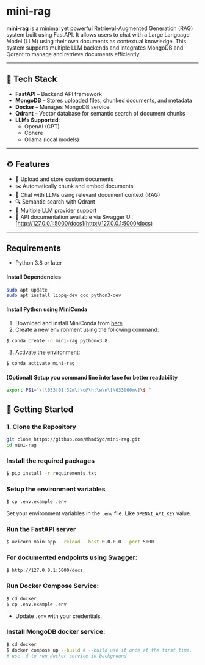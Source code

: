 # mini-rag

**mini-rag** is a minimal yet powerful Retrieval-Augmented Generation (RAG) system built using FastAPI. It allows users to chat with a Large Language Model (LLM) using their own documents as contextual knowledge. This system supports multiple LLM backends and integrates MongoDB and Qdrant to manage and retrieve documents efficiently.

---

## 🧰 Tech Stack

- **FastAPI** – Backend API framework
- **MongoDB** – Stores uploaded files, chunked documents, and metadata
- **Docker** – Manages MongoDB service.
- **Qdrant** – Vector database for semantic search of document chunks
- **LLMs Supported**:
  - OpenAI (GPT)
  - Cohere
  - Ollama (local models)

---

## ⚙️ Features

- 📁 Upload and store custom documents
- ✂️ Automatically chunk and embed documents
- 🧠 Chat with LLMs using relevant document context (RAG)
- 🔍 Semantic search with Qdrant
- 🔄 Multiple LLM provider support
- 📑 API documentation available via Swagger UI: [http://127.0.0.1:5000/docs](http://127.0.0.1:5000/docs)

---

## Requirements

- Python 3.8 or later


#### Install Dependencies

```bash
sudo apt update
sudo apt install libpq-dev gcc python3-dev
```

#### Install Python using MiniConda

1) Download and install MiniConda from [here](https://docs.anaconda.com/free/miniconda/#quick-command-line-install)
2) Create a new environment using the following command:
```bash
$ conda create -n mini-rag python=3.8
```
3) Activate the environment:
```bash
$ conda activate mini-rag
```

#### (Optional) Setup you command line interface for better readability

```bash
export PS1="\[\033[01;32m\]\u@\h:\w\n\[\033[00m\]\$ "
```

## 🚀 Getting Started

### 1. Clone the Repository

```bash
git clone https://github.com/MhmdSyd/mini-rag.git
cd mini-rag
```

### Install the required packages

```bash
$ pip install -r requirements.txt
```

### Setup the environment variables

```bash
$ cp .env.example .env
```

Set your environment variables in the `.env` file. Like `OPENAI_API_KEY` value.


### Run the FastAPI server

```bash
$ uvicorn main:app --reload --host 0.0.0.0 --port 5000
```

### For documented endpoints using Swagger:

```bash
$ http://127.0.0.1:5000/docs
```

### Run Docker Compose Service:

```bash
$ cd docker
$ cp .env.example .env
```

- Update `.env` with your credentials.

### Install MongoDB docker service:

```bash
$ cd docker
$ docker compose up --build # --build use it once at the first time.
# use -d to run docker service in background 
```




